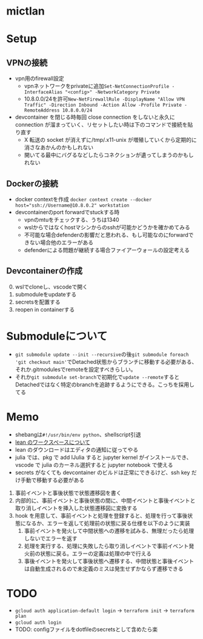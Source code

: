 # mictlan

# Setup
## VPNの接続
- vpn用のfirewall設定
  - vpnネットワークをprivateに追加`Set-NetConnectionProfile -InterfaceAlias "<config>" -NetworkCategory Private`
  - 10.8.0.0/24を許可`New-NetFirewallRule -DisplayName "Allow VPN Traffic" -Direction Inbound -Action Allow -Profile Private -RemoteAddress 10.8.0.0/24`
- devcontainer を閉じる時毎回 close connection をしないと永久に connection が溜まっていく、リセットしたい時は下のコマンドで接続を貼り直す
  - X 転送の socket が消えずに/tmp/.x11-unix が増殖していくから定期的に消さなあかんのかもしれない
  - 開いてる最中にバグるなどしたらコネクションが遺ってしまうのかもしれない
## Dockerの接続
- docker contextを作成 `docker context create --docker host="ssh://Username@10.8.0.2" workstation`
- devcontainerのport forwardでstuckする時
  - vpnのmtuをチェックする、うちは1340
  - wslからではなくhostマシンからのsshが可能かどうかを確かめてみる
  - 不可能な場合defenderの影響だと思われる、もし可能なのにforwardできない場合他のエラーがある
  - defenderによる問題が継続する場合ファイアーウォールの設定考える
## Devcontainerの作成
0. wslでcloneし、vscodeで開く
1. submoduleをupdateする
2. secretsを配置する
3. reopen in containerする

# Submoduleについて
- `git submodule update --init --recursive`の後`git submodule foreach 'git checkout main'`でDetached状態からブランチに移動する必要がある、それか.gitmodulesでremoteを設定すべきらしい。
- それか`git submodule set-branch`で初期化で`update --remote`するとDetachedではなく特定のbranchを追跡するようにできる。こっちを採用してる

# Memo
- shebangは`#!/usr/bin/env python`、shellscript引退
- [lean のワークスペースについて](https://github.com/leanprover/lean4/blob/master/src/lake/README.md)
- lean のダウンロードはエディタの通知に従ってやる
- julia では、pkg で add IJulia すると jupyter kernel がインストールでき、vscode で julia のカーネル選択すると jupyter notebook で使える
- secrets がなくても devcontainer のビルドは正常にできるけど、ssh key だけ手動で移動する必要がある
1. 事前イベントと事後状態で状態遷移図を書く
2. 内部的に、事前イベントと事後状態の間に、中間イベントと事後イベントと取り消しイベントを挿入した状態遷移図に変換する
3. hook を用意して、事前イベントと処理を登録すると、処理を行って事後状態になるか、エラーを返して処理前の状態に戻る仕様を以下のように実装
   1. 事前イベントを発火して中間状態への遷移を試みる、無理だったら処理しないでエラーを返す
   2. 処理を実行する、処理に失敗したら取り消しイベントで事前イベント発火前の状態に戻る。エラーの定義は処理の中で行える
   3. 事後イベントを発火して事後状態へ遷移する、中間状態と事後イベントは自動生成されるので未定義のミスは発生せずかならず遷移できる

# TODO
* `gcloud auth application-default login` -> `terraform init` -> `terraform plan`
* `gcloud auth login`
* TODO: configファイルをdotfileのsecretsとして含めたら楽
